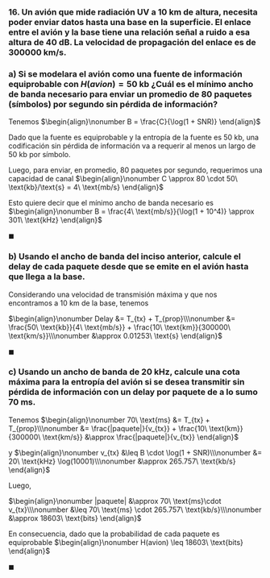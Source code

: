 ### 16. Un avión que mide radiación UV a $10$ km de altura, necesita poder enviar datos hasta una base en la superficie. El enlace entre el avión y la base tiene una relación señal a ruido a esa altura de $40$ dB. La velocidad de propagación del enlace es de $300000$ km/s.

### a) Si se modelara el avión como una fuente de información equiprobable con $H(avion) = 50$ kb ¿Cuál es el mínimo ancho de banda necesario para enviar un promedio de $80$ paquetes (símbolos) por segundo sin pérdida de información?

Tenemos
$\begin{align}\nonumber
    B = \frac{C}{\log(1 + SNR)}
\end{align}$

Dado que la fuente es equiprobable y la entropía de la fuente es $50$ kb, una codificación sin pérdida de información va a requerir al menos un largo de $50\ \text{kb}$ por símbolo.

Luego, para enviar, en promedio, $80$ paquetes por segundo, requerimos una capacidad de canal
$\begin{align}\nonumber
    C \approx 80 \cdot 50\ \text{kb}/\text{s} = 4\ \text{mb/s}
\end{align}$

Esto quiere decir que el mínimo ancho de banda necesario es
$\begin{align}\nonumber
    B = \frac{4\ \text{mb/s}}{\log(1 + 10^4)} \approx 301\ \text{kHz}
\end{align}$

$\blacksquare$

### b) Usando el ancho de banda del inciso anterior, calcule el delay de cada paquete desde que se emite en el avión hasta que llega a la base.

Considerando una velocidad de transmisión máxima y que nos encontramos a $10$ km de la base, tenemos

$\begin{align}\nonumber
    Delay 
        &= T_{tx} + T_{prop}\\\nonumber
        &= \frac{50\ \text{kb}}{4\ \text{mb/s}} + \frac{10\ \text{km}}{300000\ \text{km/s}}\\\nonumber
        &\approx 0.01253\ \text{s}
\end{align}$

$\blacksquare$

### c) Usando un ancho de banda de $20$ kHz, calcule una cota máxima para la entropía del avión si se desea transmitir sin pérdida de información con un delay por paquete de a lo sumo $70$ ms.

Tenemos
$\begin{align}\nonumber
    70\ \text{ms} 
    &= T_{tx} + T_{prop}\\\nonumber
    &= \frac{|paquete|}{v_{tx}} + \frac{10\ \text{km}}{300000\ \text{km/s}}
    &\approx \frac{|paquete|}{v_{tx}}
\end{align}$

y 
$\begin{align}\nonumber
    v_{tx} 
        &\leq B \cdot \log(1 + SNR)\\\nonumber
        &= 20\ \text{kHz} \log(10001)\\\nonumber
        &\approx 265.757\ \text{kb/s} 
\end{align}$

Luego,

$\begin{align}\nonumber
    |paquete| 
        &\approx 70\ \text{ms}\cdot v_{tx}\\\nonumber
        &\leq 70\ \text{ms} \cdot 265.757\ \text{kb/s}\\\nonumber
        &\approx 18603\ \text{bits}
\end{align}$

En consecuencia, dado que la probabilidad de cada paquete es equiprobable
$\begin{align}\nonumber
    H(avion) \leq 18603\ \text{bits}
\end{align}$

$\blacksquare$
